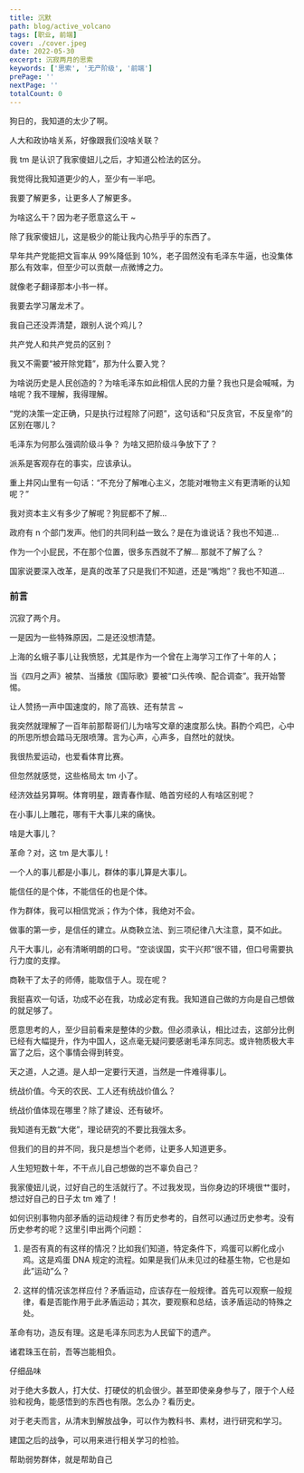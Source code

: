 ```yaml
---
title: 沉默
path: blog/active_volcano
tags: [职业, 前端]
cover: ./cover.jpeg
date: 2022-05-30
excerpt: 沉寂两月的思索
keywords: ['思索', '无产阶级', '前端']
prePage: ''
nextPage: ''
totalCount: 0
---
```


狗日的，我知道的太少了啊。

人大和政协啥关系，好像跟我们没啥关联？

我 tm 是认识了我家傻妞儿之后，才知道公检法的区分。

我觉得比我知道更少的人，至少有一半吧。

我要了解更多，让更多人了解更多。

为啥这么干？因为老子愿意这么干 ~

除了我家傻妞儿，这是极少的能让我内心热乎乎的东西了。

早年共产党能把文盲率从 99%降低到 10%，老子固然没有毛泽东牛逼，也没集体那么有效率，但至少可以贡献一点微博之力。

就像老子翻译那本小书一样。

我要去学习屠龙术了。

我自己还没弄清楚，跟别人说个鸡儿？

共产党人和共产党员的区别？

我又不需要“被开除党籍”，那为什么要入党？

为啥说历史是人民创造的？为啥毛泽东如此相信人民的力量？我也只是会喊喊，为啥呢？我不理解，我得理解。

“党的决策一定正确，只是执行过程除了问题”，这句话和“只反贪官，不反皇帝”的区别在哪儿？

毛泽东为何那么强调阶级斗争？ 为啥又把阶级斗争放下了？

派系是客观存在的事实，应该承认。

重上井冈山里有一句话：“不充分了解唯心主义，怎能对唯物主义有更清晰的认知呢？”

我对资本主义有多少了解呢？狗屁都不了解...

政府有 n 个部门发声。他们的共同利益一致么？是在为谁说话？我也不知道...

作为一个小屁民，不在那个位置，很多东西就不了解... 那就不了解了么？

国家说要深入改革，是真的改革了只是我们不知道，还是“嘴炮”？我也不知道...

### 前言

沉寂了两个月。

一是因为一些特殊原因，二是还没想清楚。

上海的幺蛾子事儿让我愤怒，尤其是作为一个曾在上海学习工作了十年的人；

当《四月之声》被禁、当播放《国际歌》要被“口头传唤、配合调查”。我开始警惕。

让人赞扬一声中国速度的，除了高铁、还有禁言 ~

我突然就理解了一百年前那帮哥们儿为啥写文章的速度那么快。斟酌个鸡巴，心中的所思所想会踏马无限喷薄。言为心声，心声多，自然吐的就快。

我很热爱运动，也爱看体育比赛。

但忽然就感觉，这些格局太 tm 小了。

经济效益另算啊。体育明星，跟青春作赋、皓首穷经的人有啥区别呢？

在小事儿上雕花，哪有干大事儿来的痛快。

啥是大事儿？

革命？对，这 tm 是大事儿！

一个人的事儿都是小事儿，群体的事儿算是大事儿。

能信任的是个体，不能信任的也是个体。

作为群体，我可以相信党派；作为个体，我绝对不会。

做事的第一步，是信任的建立。从商鞅立法、到三项纪律八大注意，莫不如此。

凡干大事儿，必有清晰明朗的口号。“空谈误国，实干兴邦”很不错，但口号需要执行力度的支撑。

商鞅干了太子的师傅，能取信于人。现在呢？

我挺喜欢一句话，功成不必在我，功成必定有我。我知道自己做的方向是自己想做的就足够了。

愿意思考的人，至少目前看来是整体的少数。但必须承认，相比过去，这部分比例已经有大幅提升，作为中国人，这点毫无疑问要感谢毛泽东同志。或许物质极大丰富了之后，这个事情会得到转变。

天之道，人之道。是人却一定要行天道，当然是一件难得事儿。

统战价值。今天的农民、工人还有统战价值么？

统战价值体现在哪里？除了建设、还有破坏。

我知道有无数“大佬”，理论研究的不要比我强太多。

但我们的目的并不同，我只是想当个老师，让更多人知道更多。

人生短短数十年，不干点儿自己想做的岂不辜负自己？

我家傻妞儿说，过好自己的生活就行了。不过我发现，当你身边的环境很艹蛋时，想过好自己的日子太 tm 难了！

如何识别事物内部矛盾的运动规律？有历史参考的，自然可以通过历史参考。没有历史参考的呢？这里引申出两个问题：

1. 是否有真的有这样的情况？比如我们知道，特定条件下，鸡蛋可以孵化成小鸡。这是鸡蛋 DNA 规定的流程。如果是我们从未见过的硅基生物，它也是如此”运动”么？

2. 这样的情况该怎样应付？矛盾运动，应该存在一般规律。首先可以观察一般规律，看是否能作用于此矛盾运动；其次，要观察和总结，该矛盾运动的特殊之处。

革命有功，造反有理。这是毛泽东同志为人民留下的遗产。

诸君珠玉在前，吾等岂能相负。

仔细品味

对于绝大多数人，打大仗、打硬仗的机会很少。甚至即使亲身参与了，限于个人经验和视角，能感悟到的东西也有限。怎么办？看历史。

对于老夫而言，从清末到解放战争，可以作为教科书、素材，进行研究和学习。

建国之后的战争，可以用来进行相关学习的检验。

帮助弱势群体，就是帮助自己
